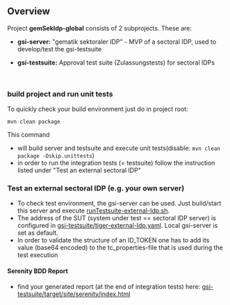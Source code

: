 ## Overview

Project **gemSekIdp-global** consists of 2 subprojects. These are:

* **gsi-server:** "gematik sektoraler IDP" - MVP of a sectoral IDP, used to develop/test the gsi-testsuite
* **gsi-testsuite:** Approval test suite (Zulassungstests) for sectoral IDPs

  <br>

### build project and run unit tests

To quickly check your build environment just do in project root:

`mvn clean package`

This command

- will build server and testsuite and execute unit tests(disable: `mvn clean package -Dskip.unittests`)
- in order to run the integration tests (= testsuite) follow the instruction listed under "Test an external sectoral
  IDP"

### Test an external sectoral IDP (e.g. your own server)

- To check test environment, the gsi-server can be used. Just build/start this server and
  execute [runTestsuite-external-Idp.sh](runTestsuite-external-Idp.sh).
- The address of the SUT (system under test == sectoral IDP server) is configured
  in [gsi-testsuite/tiger-external-Idp.yaml](gsi-testsuite/tiger-external-Idp.yaml). Local gsi-server is set as default.
- In order to validate the structure of an ID_TOKEN one has to add its value (base64 encoded) to the tc_properties-file
  that is used during the test execution

#### Serenity BDD Report

- find your generated report (at the end of integration tests)
  here:  [gsi-testsuite/target/site/serenity/index.html](gsi-testsuite/target/site/serenity/index.html)

